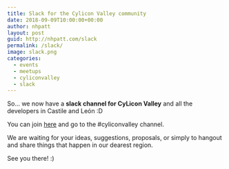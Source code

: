 ```yaml
---
title: Slack for the Cylicon Valley community
date: 2018-09-09T10:00:00+00:00
author: nhpatt
layout: post
guid: http://nhpatt.com/slack
permalink: /slack/
image: slack.png
categories:
  - events
  - meetups
  - cyliconvalley
  - slack
---
```


So... we now have a **slack channel for CyLicon Valley** and all the developers in Castile and León :D

You can join [here](https://cyliconvalley.herokuapp.com/) and go to the #cyliconvalley channel.

We are waiting for your ideas, suggestions, proposals, or simply to hangout and share things that happen in our dearest region.

See you there! :)